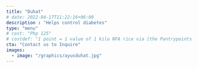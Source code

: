```yaml
---
title: "Duhat"
# date: 2022-04-17T11:22:16+06:00
description : "Helps control diabetes"
type: "menu"
# cost: "Php 125"
# costdef: "1 point = 1 value of 1 kilo NFA rice via [the Pantrypoints system](https://pantrypoints.com)"
cta: "Contact us to Inquire"
images:
  - image: "/graphics/ayusduhat.jpg"
---
```



